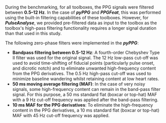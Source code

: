 During the benchmarking, for all toolboxes, the PPG signals were filtered between **0.5–12 Hz**. In the case of ***pyPPG*** and ***PPGFeat***, this was performed using the built-in filtering capabilities of these toolboxes. However, for ***PulseAnalyse***, we provided pre-filtered data as input to the toolbox as the toolbox's high-pass filtering functionality requires a longer signal duration than that used in this study.

The following zero-phase filters were implemented in the ***pyPPG***:
- **Bandpass filtering between 0.5-12 Hz**: A fourth-order Chebyshev Type II filter was used for the original signal. The 12 Hz low-pass cut-off was used to avoid time-shifting of fiducial points (particularly pulse onset, and dicrotic notch) and to eliminate unwanted high-frequency content from the PPG derivatives. The 0.5 Hz high-pass cut-off was used to minimize baseline wandering whilst retaining content at low heart rates.
- **50 ms moving average filtering (MAF)**: In the case of very noisy signals, some high-frequency content can remain in the band-pass filter signal. For this purpose, a 50 ms standard flat (boxcar or top-hat) MAF with a 9 Hz cut-off frequency was applied after the band-pass filtering.
- **10 ms MAF for the PPG derivatives**: To eliminate the high-frequency content in the PPG derivatives, a 10 ms standard flat (boxcar or top-hat) MAF with 45 Hz cut-off frequency was applied.